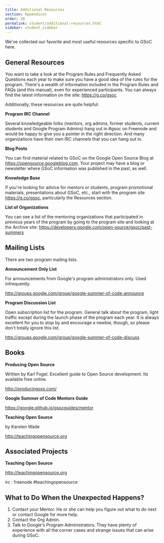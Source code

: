 ```yaml
---
title: Additional Resources
section: Appendices
order: 20
permalink: student/additional-resources.html
sidebar: student_sidebar
---
```


We've collected our favorite and most useful resources specific to GSoC here.


## General Resources

You want to take a look at the Program Rules and Frequently Asked Questions each year to make sure you have a good idea of the rules for the program. There's a wealth of information included in the Program Rules and FAQs (and this manual), even for experienced participants. You can always find the latest information on the site: https://g.co/gsoc

Additionally, these resources are quite helpful:

**Program IRC Channel** 

Several knowledgeable folks (mentors, org admins, former students, current students and Google Program Admins) hang out in #gsoc on Freenode and would be happy to give you a pointer in the right direction. And many organizations have their own IRC channels that you can hang out in.

**Blog Posts** 

You can find material related to GSoC on the Google Open Source Blog at https://opensource.googleblog.com. Your project may have a blog or newsletter where GSoC information was published in the past, as well.

**Knowledge Base** 

If you're looking for advice for mentors or students, program promotional materials, presentations about GSoC, etc., start with the program site https://g.co/gsoc, particularly the Resources section.

**List of Organizations** 

You can see a list of the mentoring organizations that participated in previous years of the program by going to the program site and looking at the Archive site: https://developers.google.com/open-source/gsoc/past-summers

 


## Mailing Lists

There are two program mailing lists.

**Announcement Only List** 

For announcements from Google's program administrators only. Used infrequently. 

http://groups.google.com/group/google-summer-of-code-announce

**Program Discussion List** 

Open subscription list for the program. General talk about the program, light traffic except during the launch phase of the program each year. It is always excellent for you to stop by and encourage a newbie, though, so please don't totally ignore this list.  

http://groups.google.com/group/google-summer-of-code-discuss


## Books

**Producing Open Source**  

Written by Karl Fogel. Excellent guide to Open Source development. Its available free online.  

http://producingoss.com/

**Google Summer of Code Mentors Guide** 

https://google.github.io/gsocguides/mentor

**Teaching Open Source** 

by Karsten Wade 

http://teachingopensource.org


## Associated Projects

**Teaching Open Source**  

http://teachingopensource.org 

irc : freenode #teachingopensource


## What to Do When the Unexpected Happens?

1.  Contact your Mentor. He or she can help you figure out what to do next or contact Google for more help.
1.  Contact the Org Admin.
1.  Talk to Google's Program Administrators. They have plenty of experience with all the corner cases and strange issues that can arise during GSoC. 

